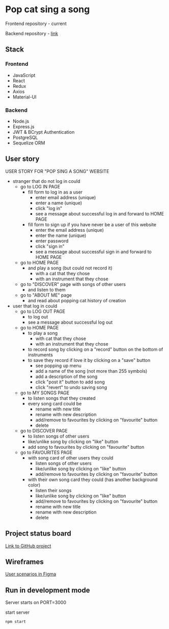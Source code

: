 # Pop cat sing a song

Frontend repository - current

Backend repository - [link](https://github.com/YanaTrifonova/pop_cat_server)

## Stack

### Frontend

- JavaScript
- React
- Redux
- Axios
- Material-UI

### Backend

- Node.js
- Express.js
- JWT & BCrypt Authentication
- PostgreSQL
- Sequelize ORM

## User story

USER STORY FOR "POP SING A SONG" WEBSITE

- stranger that do not log in could
    - go to LOG IN PAGE
        - fill form to log in as a user
            - enter email address (unique)
            - enter a name (unique)
            - click "log in"
            - see a message about successful log in and forward to HOME PAGE
        - fill form to sign up if you have never be a user of this website
            - enter the email address (unique)
            - enter the name (unique)
            - enter password
            - click "sign in"
            - see a message about successful sign in and forward to HOME PAGE
    - go to HOME PAGE
        - and play a song (but could not record it)
            - with a cat that they chose
            - with an instrument that they chose
    - go to "DISCOVER" page with songs of other users
        - and listen to them
    - go to "ABOUT ME" page
        - and read about popping cat history of creation
- user that log in could
    - go to LOG OUT PAGE
        - to log out
        - see a message about successful log out
    - go to HOME PAGE
        - to play a song
            - with cat that they chose
            - with an instrument that they chose
        - to record song by clicking on a "record" button on the bottom of instruments
        - to save they record if love it by clicking on a "save" button
            - see popping up menu
            - add a name of the song (not more than 255 symbols)
            - add a description of the song
            - click "post it" button to add song
            - click "revert" to undo saving song
    - go to MY SONGS PAGE
        - to listen songs that they created
        - every song card could be
            - rename with new title
            - rename with new description
            - add/remove to favourites by clicking on "favourite" button
            - delete
    - go to DISCOVER PAGE
        - to listen songs of other users
        - like/unlike song by clicking on "like" button
        - add song to favourites by clicking on "favourite" button
    - go to FAVOURITES PAGE
        - with song card of other users they could
            - listen songs of other users
            - like/unlike song by clicking on "like" button
            - add/remove to favourites by clicking on "favourite" button
        - with their own song card they could (has another background color)
            - listen their songs
            - like/unlike song by clicking on "like" button
            - add/remove to favourites by clicking on "favourite" button
            - rename with new title
            - rename with new description
            - delete

## Project status board

[Link to GitHub project](https://github.com/YanaTrifonova/pop_cat/projects/1)

## Wireframes

[User scenarios in Figma](https://www.figma.com/file/hJTSCDzAOvyKey14xBgKCz/POP-CAT-SING-A-SONG?node-id=0%3A1)

## Run in development mode

Server starts on PORT=3000

start server

```
npm start
```